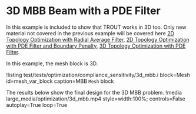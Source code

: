 # 3D MBB Beam with a PDE Filter

In this example is included to show that TROUT works in 3D too. Only new material not covered in the previous
example will be covered here [2D Topology Optimization with Radial Average Filter](examples/optimization/2d_mbb.md), [2D Topology Optimization with PDE Filter and Boundary Penalty](examples/optimization/2d_mbb_pde.md), [3D Topology Optimization with PDE Filter](examples/optimization/3d_mbb.md).

In this example, the mesh block is 3D.

!listing test/tests/optimization/compliance_sensitivity/3d_mbb.i
         block=Mesh id=mesh_var_block
         caption=MBB `Mesh` block

The results below show the final design for the 3D MBB problem.
!media large_media/optimization/3d_mbb.mp4 style=width:100%; controls=False autoplay=True loop=True



